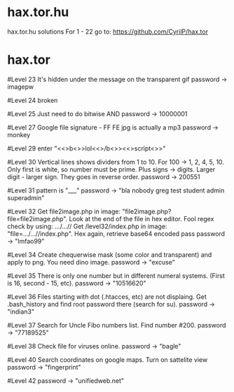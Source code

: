 # hax.tor.hu
hax.tor.hu solutions
For 1 - 22 go to: https://github.com/CyrilP/hax.tor

hax.tor
=======
#Level 23
It's hidden under the message on the transparent gif
password -> imagepw

#Level 24
broken

#Level 25
Just need to do bitwise AND
password -> 10000001

#Level 27
Google file signature - FF FE
jpg is actually a mp3
password -> monkey

#Level 29
enter "<<>b<>>lol<<>/b<>><<>script<>>"

#Level 30
Vertical lines shows dividers from 1 to 10. For 100 -> 1, 2, 4, 5, 10. Only first is white, so number must be prime.
Plus signs -> digits. Larger digit - larger sign. They goes in reverse order.
password -> 200551

#Level 31
pattern is "___"
password -> "bla nobody greg test student admin superadmin"

#Level 32
Get file2image.php in image: "file2image.php?file=file2image.php".
Look at the end of the file in hex editor.
Fool regex check by using: .../...//
Get /level32/index.php in image: "file=.../...//index.php".
Hex again, retrieve base64 encoded pass
password -> "lmfao99"

#Level 34
Create chequerwise mask (some color and transparent) and apply to png. You need dino image.
password -> "excuse"

#Level 35
There is only one number but in different numeral systems. (First is 16, second - 15, etc).
password -> "10516620"

#Level 36
Files starting with dot (.htacces, etc) are not displaing.
Get .bash_history and find root password there (search for su).
password -> "indian3"

#Level 37
Search for Uncle Fibo numbers list. Find number #200.
password -> "77189525"

#Level 38
Check file for viruses online.
password -> "bagle"

#Level 40
Search coordinates on google maps. Turn on sattelite view
password -> "fingerprint"

#Level 42
password -> "unifiedweb.net"
